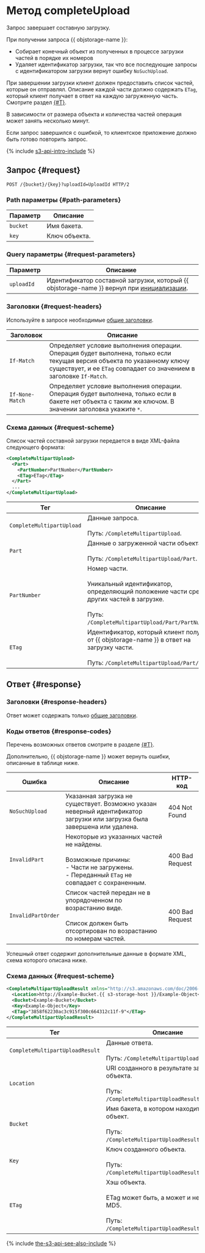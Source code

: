# Метод completeUpload

Запрос завершает составную загрузку.

При получении запроса {{ objstorage-name }}:

- Собирает конечный объект из полученных в процессе загрузки частей в порядке их номеров
- Удаляет идентификатор загрузки, так что все последующие запросы с идентификатором загрузки вернут ошибку `NoSuchUpload`.

При завершении загрузки клиент должен предоставить список частей, которые он отправлял. Описание каждой части должно содержать `ETag`, который клиент получает в ответ на каждую загруженную часть. Смотрите раздел [{#T}](uploadpart.md).

В зависимости от размера объекта и количества частей операция может занять несколько минут.

Если запрос завершился с ошибкой, то клиентское приложение должно быть готово повторить запрос.

{% include [s3-api-intro-include](../../../../_includes/storage/s3-api-intro-include.md) %}

## Запрос {#request}

```http
POST /{bucket}/{key}?uploadId=UploadId HTTP/2
```

### Path параметры {#path-parameters}

Параметр | Описание
----- | -----
`bucket` | Имя бакета.
`key` | Ключ объекта.


### Query параметры {#request-parameters}

Параметр | Описание
----- | -----
`uploadId` | Идентификатор составной загрузки, который {{ objstorage-name }} вернул при [инициализации](startupload.md).


### Заголовки {#request-headers}

Используйте в запросе необходимые [общие заголовки](../common-request-headers.md).

Заголовок | Описание
--- | ---
`If-Match` | Определяет условие выполнения операции. Операция будет выполнена, только если текущая версия объекта по указанному ключу существует, и ее `ETag` совпадает со значением в заголовке `If-Match`.
`If-None-Match` | Определяет условие выполнения операции. Операция будет выполнена, только если в бакете нет объекта с таким же ключом. В значении заголовка укажите `*`.

### Схема данных {#request-scheme}

Список частей составной загрузки передается в виде XML-файла следующего формата:

```xml
<CompleteMultipartUpload>
  <Part>
    <PartNumber>PartNumber</PartNumber>
    <ETag>ETag</ETag>
  </Part>
  ...
</CompleteMultipartUpload>
```

Тег | Описание
----- | -----
`CompleteMultipartUpload` | Данные запроса.<br/><br/>Путь: `/CompleteMultipartUpload`.
`Part` | Данные о загруженной части объекта.<br/><br/>Путь: `/CompleteMultipartUpload/Part`.
`PartNumber` | Номер части.<br/><br/>Уникальный идентификатор, определяющий положение части среди других частей в загрузке.<br/><br/>Путь: `/CompleteMultipartUpload/Part/PartNumber`.
`ETag` | Идентификатор, который клиент получил от {{ objstorage-name }} в ответ на загрузку части.<br/><br/>Путь: `/CompleteMultipartUpload/Part/ETag`.

## Ответ {#response}

### Заголовки {#response-headers}

Ответ может содержать только [общие заголовки](../common-response-headers.md).

### Коды ответов {#response-codes}

Перечень возможных ответов смотрите в разделе [{#T}](../response-codes.md).

Дополнительно, {{ objstorage-name }} может вернуть ошибки, описанные в таблице ниже.

Ошибка | Описание | HTTP-код
----- | ----- | -----
`NoSuchUpload` | Указанная загрузка не существует. Возможно указан неверный идентификатор загрузки или загрузка была завершена или удалена. | 404 Not Found
`InvalidPart` | Некоторые из указанных частей не найдены.<br/><br/>Возможные причины:<br/>- Части не загружены.<br/>- Переданный `ETag` не совпадает с сохраненным. | 400 Bad Request
`InvalidPartOrder` | Список частей передан не в упорядоченном по возрастанию виде.<br/><br/>Список должен быть отсортирован по возрастанию по номерам частей. | 400 Bad Request


Успешный ответ содержит дополнительные данные в формате XML, схема которого описана ниже.

### Схема данных {#request-scheme}

```xml
<CompleteMultipartUploadResult xmlns="http://s3.amazonaws.com/doc/2006-03-01/">
  <Location>http://Example-Bucket.{{ s3-storage-host }}/Example-Object</Location>
  <Bucket>Example-Bucket</Bucket>
  <Key>Example-Object</Key>
  <ETag>"3858f62230ac3c915f300c664312c11f-9"</ETag>
</CompleteMultipartUploadResult>
```

Тег | Описание
----- | -----
`CompleteMultipartUploadResult` | Данные ответа.<br/><br/>Путь: `/CompleteMultipartUploadResult`.
`Location` | URI созданного в результате загрузки объекта.<br/><br/>Путь: `/CompleteMultipartUploadResult/Location`.
`Bucket` | Имя бакета, в котором находится объект.<br/><br/>Путь: `/CompleteMultipartUploadResult/Bucket`.
`Key` | Ключ созданного объекта.<br/><br/>Путь: `/CompleteMultipartUploadResult/Key`.
`ETag` | Хэш объекта.<br/><br/>ETag может быть, а может и не быть MD5.<br/><br/>Путь: `/CompleteMultipartUploadResult/ETag`.

{% include [the-s3-api-see-also-include](../../../../_includes/storage/the-s3-api-see-also-include.md) %}